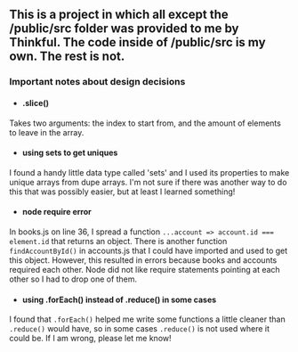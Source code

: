 ## This is a project in which all except the /public/src folder was provided to me by Thinkful. The code inside of /public/src is my own. The rest is not.

### Important notes about design decisions

- #### .slice()
Takes two arguments: the index to start from, and the amount of elements to leave in the array.
 
- #### using sets to get uniques
I found a handy little data type called 'sets' and I used its properties to make unique arrays from dupe arrays. I'm not sure if there was another way to do this that was possibly easier, but at least I learned something!

- #### node require error
In books.js on line 36, I spread a function `...account => account.id === element.id` that returns an object. There is another function `findAccountById()` in accounts.js that I could have imported and used to get this object. However, this resulted in errors because books and accounts required each other. Node did not like require statements pointing at each other so I had to drop one of them.

- #### using .forEach() instead of .reduce() in some cases
I found that `.forEach()` helped me write some functions a little cleaner than `.reduce()` would have, so in some cases `.reduce()` is not used where it could be. If I am wrong, please let me know!
